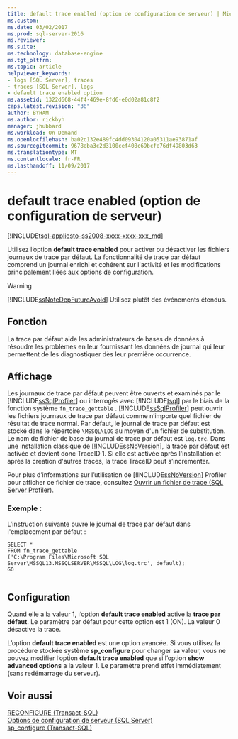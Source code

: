 ```yaml
---
title: default trace enabled (option de configuration de serveur) | Microsoft Docs
ms.custom: 
ms.date: 03/02/2017
ms.prod: sql-server-2016
ms.reviewer: 
ms.suite: 
ms.technology: database-engine
ms.tgt_pltfrm: 
ms.topic: article
helpviewer_keywords:
- logs [SQL Server], traces
- traces [SQL Server], logs
- default trace enabled option
ms.assetid: 1322d668-44f4-469e-8fd6-e0d02a81c8f2
caps.latest.revision: "36"
author: BYHAM
ms.author: rickbyh
manager: jhubbard
ms.workload: On Demand
ms.openlocfilehash: ba02c132e489fc4dd09304120a05311ae93871af
ms.sourcegitcommit: 9678eba3c2d3100cef408c69bcfe76df49803d63
ms.translationtype: MT
ms.contentlocale: fr-FR
ms.lasthandoff: 11/09/2017
---
```

# <a name="default-trace-enabled-server-configuration-option"></a>default trace enabled (option de configuration de serveur)
[!INCLUDE[tsql-appliesto-ss2008-xxxx-xxxx-xxx_md](../../includes/tsql-appliesto-ss2008-xxxx-xxxx-xxx-md.md)]

  Utilisez l’option **default trace enabled** pour activer ou désactiver les fichiers journaux de trace par défaut. La fonctionnalité de trace par défaut comprend un journal enrichi et cohérent sur l'activité et les modifications principalement liées aux options de configuration.  
  
> [!WARNING]  
>  [!INCLUDE[ssNoteDepFutureAvoid](../../includes/ssnotedepfutureavoid-md.md)] Utilisez plutôt des événements étendus.  
  
## <a name="purpose"></a>Fonction  
 La trace par défaut aide les administrateurs de bases de données à résoudre les problèmes en leur fournissant les données de journal qui leur permettent de les diagnostiquer dès leur première occurrence.  
  
## <a name="viewing"></a>Affichage  
 Les journaux de trace par défaut peuvent être ouverts et examinés par le [!INCLUDE[ssSqlProfiler](../../includes/sssqlprofiler-md.md)] ou interrogés avec [!INCLUDE[tsql](../../includes/tsql-md.md)] par le biais de la fonction système `fn_trace_gettable` . [!INCLUDE[ssSqlProfiler](../../includes/sssqlprofiler-md.md)] peut ouvrir les fichiers journaux de trace par défaut comme n’importe quel fichier de résultat de trace normal. Par défaut, le journal de trace par défaut est stocké dans le répertoire `\MSSQL\LOG` au moyen d'un fichier de substitution. Le nom de fichier de base du journal de trace par défaut est `log.trc`. Dans une installation classique de [!INCLUDE[ssNoVersion](../../includes/ssnoversion-md.md)], la trace par défaut est activée et devient donc TraceID 1. Si elle est activée après l'installation et après la création d'autres traces, la trace TraceID peut s’incrémenter.  
  
 Pour plus d’informations sur l’utilisation de [!INCLUDE[ssNoVersion](../../includes/ssnoversion-md.md)] Profiler pour afficher ce fichier de trace, consultez [Ouvrir un fichier de trace &#40;SQL Server Profiler&#41;](../../tools/sql-server-profiler/open-a-trace-file-sql-server-profiler.md).  
  
### <a name="example"></a>Exemple :  
 L'instruction suivante ouvre le journal de trace par défaut dans l'emplacement par défaut :  
  
```  
SELECT *   
FROM fn_trace_gettable  
('C:\Program Files\Microsoft SQL Server\MSSQL13.MSSQLSERVER\MSSQL\LOG\log.trc', default);  
GO  
  
```  
  
## <a name="configuring"></a>Configuration  
 Quand elle a la valeur 1, l’option **default trace enabled** active la **trace par défaut**. Le paramètre par défaut pour cette option est 1 (ON). La valeur 0 désactive la trace.  
  
 L’option **default trace enabled** est une option avancée. Si vous utilisez la procédure stockée système **sp_configure** pour changer sa valeur, vous ne pouvez modifier l’option **default trace enabled** que si l’option **show advanced options** a la valeur 1. Le paramètre prend effet immédiatement (sans redémarrage du serveur).  
  
## <a name="see-also"></a>Voir aussi  
 [RECONFIGURE &#40;Transact-SQL&#41;](../../t-sql/language-elements/reconfigure-transact-sql.md)   
 [Options de configuration de serveur &#40;SQL Server&#41;](../../database-engine/configure-windows/server-configuration-options-sql-server.md)   
 [sp_configure &#40;Transact-SQL&#41;](../../relational-databases/system-stored-procedures/sp-configure-transact-sql.md)  
  
  

